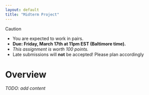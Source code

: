 ```yaml
---
layout: default
title: "Midterm Project"
---
```



<div class='admonition caution'>
<div class='title'>Caution</div>
<div class='content'>
<ul>
<li>You are expected to work in pairs.</li>
<li><strong>Due: Friday, March 17th at 11pm EST (Baltimore time).</strong></li>
<li><em>This assignment is worth 100 points.</em></li>
<li>Late submissions will <b>not</b> be accepted! Please plan accordingly</li>
</ul>
</div>
</div>

# Overview

*TODO: add content*
